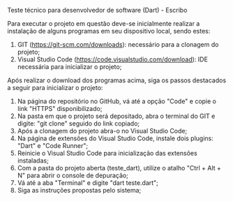 Teste técnico para desenvolvedor de software (Dart) - Escribo

Para executar o projeto em questão deve-se inicialmente realizar a instalação de alguns programas em seu dispositivo local, sendo estes:

1. GIT (https://git-scm.com/downloads): necessário para a clonagem do projeto;
2. Visual Studio Code (https://code.visualstudio.com/download): IDE necessária para inicializar o projeto;

Após realizar o download dos programas acima, siga os passos destacados a seguir para inicializar o projeto:

1. Na página do repositório no GitHub, vá até a opção "Code" e copie o link "HTTPS" disponibilizado;
2. Na pasta em que o projeto será depositado, abra o terminal do GIT e digite: "git clone" seguido do link copiado;
3. Após a clonagem do projeto abra-o no Visual Studio Code;
4. Na página de extensões do Visual Studio Code, instale dois plugins: "Dart" e "Code Runner";
5. Reinicie o Visual Studio Code para inicialização das extensões instaladas;
6. Com a pasta do projeto aberta (teste_dart), utilize o atalho "Ctrl + Alt + N" para abrir o console de depuração;
7. Vá até a aba "Terminal" e digite "dart teste.dart";
8. Siga as instruções propostas pelo sistema;

